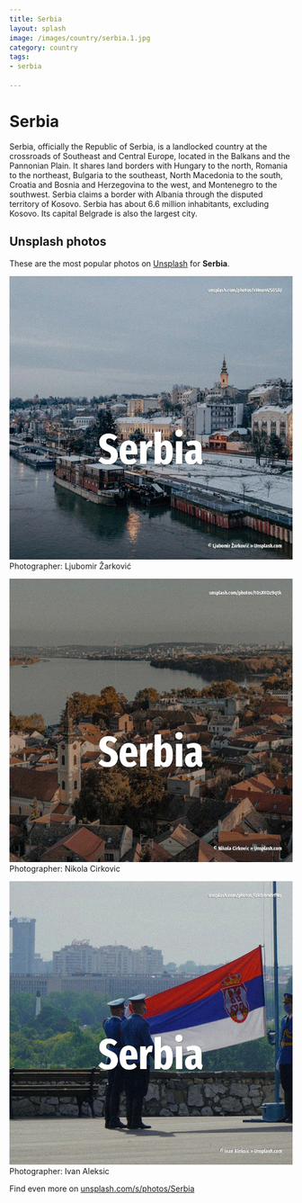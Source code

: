 ```yaml
---
title: Serbia
layout: splash
image: /images/country/serbia.1.jpg
category: country
tags:
- serbia

---
```

# Serbia

Serbia, officially the Republic of Serbia, is a landlocked country at the crossroads of Southeast  and Central Europe, located in the Balkans and the Pannonian Plain. It shares land borders with Hungary to the north, Romania to the northeast, Bulgaria to the  southeast, North Macedonia to the south, Croatia and Bosnia and Herzegovina to the west, and  Montenegro to the southwest. Serbia claims a border with Albania through the disputed territory of Kosovo. Serbia has about 6.6 million inhabitants, excluding Kosovo. Its capital Belgrade is also the largest city. 

 
## Unsplash photos
These are the most popular photos on [Unsplash](https://unsplash.com) for **Serbia**.
 
![Serbia](/images/country/serbia.1.jpg)
Photographer:  Ljubomir Žarković
 
![Serbia](/images/country/serbia.2.jpg)
Photographer:  Nikola Cirkovic
 
![Serbia](/images/country/serbia.3.jpg)
Photographer:  Ivan Aleksic
 
Find even more on [unsplash.com/s/photos/Serbia](https://unsplash.com/s/photos/Serbia)
 
